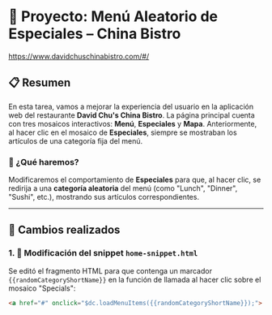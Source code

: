 # 🥡 Proyecto: Menú Aleatorio de Especiales – China Bistro
https://www.davidchuschinabistro.com/#/

## 📋 Resumen

En esta tarea, vamos a mejorar la experiencia del usuario en la aplicación web del restaurante **David Chu's China Bistro**. La página principal cuenta con tres mosaicos interactivos: **Menú**, **Especiales** y **Mapa**. Anteriormente, al hacer clic en el mosaico de **Especiales**, siempre se mostraban los artículos de una categoría fija del menú.

### 🧠 ¿Qué haremos?

Modificaremos el comportamiento de **Especiales** para que, al hacer clic, se redirija a una **categoría aleatoria** del menú (como "Lunch", "Dinner", "Sushi", etc.), mostrando sus artículos correspondientes.

---

## 🔧 Cambios realizados

### 1. 📁 Modificación del snippet `home-snippet.html`

Se editó el fragmento HTML para que contenga un marcador `{{randomCategoryShortName}}` en la función de llamada al hacer clic sobre el mosaico "Specials":

```html
<a href="#" onclick="$dc.loadMenuItems({{randomCategoryShortName}});">
